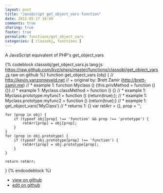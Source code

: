 ```yaml
---
layout: post
title: "JavaScript get_object_vars function"
date: 2012-05-17 18:49
comments: true
sharing: true
footer: true
permalink: functions/get_object_vars
categories: [ classobj, functions ]
---
```

A JavaScript equivalent of PHP's get_object_vars
<!-- more -->
{% codeblock classobj/get_object_vars.js lang:js https://raw.github.com/kvz/phpjs/master/functions/classobj/get_object_vars.js raw on github %}
function get_object_vars (obj) {
    // http://kevin.vanzonneveld.net
    // +   original by: Brett Zamir (http://brett-zamir.me)
    // *     example 1: function Myclass () {this.privMethod = function (){}}
    // *     example 1: Myclass.classMethod = function () {}
    // *     example 1: Myclass.prototype.myfunc1 = function () {return(true);};
    // *     example 1: Myclass.prototype.myfunc2 = function () {return(true);}
    // *     example 1: get_object_vars('MyClass')
    // *     returns 1: {}
    var retArr = {},
        prop = '';

    for (prop in obj) {
        if (typeof obj[prop] !== 'function' && prop !== 'prototype') {
            retArr[prop] = obj[prop];
        }
    }
    for (prop in obj.prototype) {
        if (typeof obj.prototype[prop] !== 'function') {
            retArr[prop] = obj.prototype[prop];
        }
    }

    return retArr;
}
{% endcodeblock %}
<ul>
 <li><a href="https://github.com/kvz/phpjs/blob/master/functions/classobj/get_object_vars.js">view on github</a></li>
 <li><a href="https://github.com/kvz/phpjs/edit/master/functions/classobj/get_object_vars.js">edit on github</a></li>
</ul>
